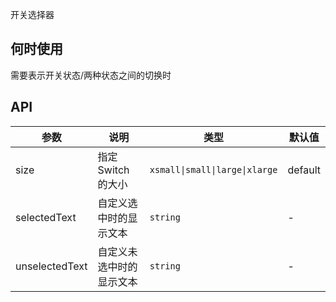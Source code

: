 开关选择器

## 何时使用

需要表示开关状态/两种状态之间的切换时

## API

| 参数           | 说明                     | 类型             | 默认值  |
| -------------- | ------------------------ | ---------------- | ------- |
| size           | 指定 Switch 的大小       | `xsmall\|small\|large\|xlarge` | default |
| selectedText   | 自定义选中时的显示文本   | `string`         | -       |
| unselectedText | 自定义未选中时的显示文本 | `string`         | -       |
